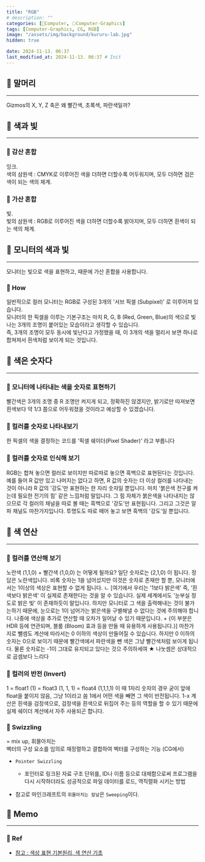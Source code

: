 ```yaml
---
title: "RGB"
# description: ""
categories: [💫Computer, 🌕Computer-Graphics]
tags: [Computer-Graphics, CG, RGB]
image: "/assets/img/background/kururu-lab.jpg"
hidden: true

date: 2024-11-13. 06:37
last_modified_at: 2024-11-13. 06:37 # Init
---
```


## 💫 말머리

---

Gizmos의 X, Y, Z 축은 왜 빨간색, 초록색, 파란색일까?  

## 💫 색과 빛

---

### 🫧 감산 혼합

잉크.  
색의 삼원색 : CMYK로 이루어진 색을 더하면 더할수록 어두워지며, 모두 더하면 검은색이 되는 색의 체계.  

### 🫧 가산 혼합

빛.  
빛의 삼원색 : RGB로 이루어진 색을 더하면 더할수록 밝아지며, 모두 더하면 흰색이 되는 색의 체계.  

## 💫 모니터의 색과 빛

---

모니터는 빛으로 색을 표현하고, 때문에 가산 혼합을 사용합니다.  

### 🫧 How

일반적으로 컬러 모니터는 RGB로 구성된 3개의 '서브 픽셀 (Subpixel)' 로 이루어져 있습니다.  
모니터의 한 픽셀을 이루는 기본구조는 마치 R, G, B (Red, Green, Blue)의 색으로 빛나는 3개의 조명이 붙어있는 모습이라고 생각할 수 있습니다.  
즉, 3개의 조명이 모두 동시에 빛난다고 가정했을 때, 이 3개의 색을 멀리서 보면 하나로 합쳐져서 흰색처럼 보이게 되는 것입니다.  

## 💫 색은 숫자다

---

### 🫧 모니터에 나타내는 색을 숫자로 표현하기

빨간색은 3개의 조명 중 R 조명만 켜지게 되고, 정확하진 않겠지만, 밝기로만 따져보면 흰색보다 약 1/3 쯤으로 어두워졌을 것이라고 예상할 수 있겠습니다.

### 🫧 컬러를 숫자로 나타내보기

한 픽셀의 색을 결정하는 코드를 '픽셀 쉐이더(Pixel Shader)' 라고 부릅니다

### 🫧 컬러를 숫자로 인식해 보기

RGB는 합쳐 놓으면 컬러로 보이지만 따로따로 놓으면 흑백으로 표현된다는 것입니다.
예를 들어 R 값만 있고 나머지는 없다고 하면, R 값의 숫자는 더 이상 컬러를 나타내는 것이 아니라 R 값의 '강도'만 표현하는 한 자리 숫자일 뿐입니다.
마치 '붉은색 전구를 켜는데 필요한 전기의 힘' 같은 느낌처럼 말입니다.
그 힘 자체가 붉은색을 나타내지는 않으므로 각 컬러의 채널을 따로 볼 때는 흑백으로 '강도'만 표현됩니다.
그리고 그것은 알파 채널도 마찬가지입니다.
투명도도 따로 떼어 놓고 보면 흑백의 '강도'일 뿐입니다.

## 💫 색 연산

---

### 🫧 컬러를 연산해 보기

노란색 (1,1,0) + 빨간색 (1,0,0) 는 어떻게 될까요?
일단 숫자로는 (2,1,0) 이 됩니다.
정답은 노란색입니다.
비록 숫자는 1을 넘어섰지만 이것은 숫자로 존재만 할 뿐, 모니터에서는 1이상의 색상은 표현할 수 없게 됩니다.
ㄴ [여기에서 우리는 '1보다 밝은색' 즉, '흰색보다 밝은색' 이 실제로 존재한다는 것을 알 수 있습니다. 실제 세계에서도 '눈부실 정도로 밝은 빛' 이 존재하듯이 말입니다. 하지만 모니터로 그 색을 출력해내는 것이 불가는하기 때문에, 눈으로는 1이 넘어가는 밝은색을 구별해낼 수 없다는 것에 주의해야 합니다. 나중에 색상을 추가로 연산할 때 오차가 일어날 수 있기 때문입니다. + {이 부분은 HDR 등에 연관되며, 블룸 (Bloom) 효과 등을 만들 때 유용하게 사용됩니다.}]
마찬가지로 뺄셈도 계산에 따라서는 0 이하의 색상이 만들어질 수 있습니다.
하지만 0 이하의 숫자는 0으로 보이기 때문에 빨간색에서 파란색을 뺀 색은 그냥 빨간색처럼 보이게 됩니다.
물론 숫자로는 -1이 그대로 유지되고 있다는 것으 주의하세여
★ 나눗셈은 상대적으로 곱셈보다 느리다

### 🫧 컬러의 반전 (Invert)

1 = float1 (1) = float3 (1, 1, 1) = float4 (1,1,1,1)
이 때 1자리 숫자의 경우 굳이 앞에 float을 붙이지 않음, 그냥 1이라고 씀
1에서 어떤 색을 빼면 그 색이 반전됩니다.
1-x 계산은 흰색을 검정색으로, 검정색을 흰색으로 뒤집어 주는 등의 역할을 할 수 있기 때문에 실제 쉐이더 계산에서 자주 사용되곤 합니다.

### 🫧 Swizzling

= mix up, 휘몰아치는  
벡터의 구성 요소를 임의로 재정렬하고 결합하여 벡터를 구성하는 기능 (CG에서)  

- `Pointer Swizzling`
  - 포인터로 링크된 자료 구조 단위를, ID나 이름 등으로 대체함으로써 프로그램을 다시 시작하더라도 성공적으로 파일 데이터를 로드, 역직렬화 시키는 방법

- 참고로 마인크래프트의 `휘몰아치는 칼날`은 `Sweeping`이다.  

## 💫 Memo

---

### 🫧 Ref

- [참고 : 색상 표현 기본원리, 색 연산 기초](https://rusalgames.tistory.com/17)
